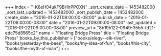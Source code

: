 +++
index = "-K8eH04ukF9BHIrPPOXN"
_sort_create_date = 1453482000
_sort_last_updated = 1453482000
_sort_publish_date = 1453482000
create_date = "2016-01-22T09:00:00-08:00"
publish_date = "2016-01-22T09:00:00-08:00"
date = "2016-01-22T09:00:00-08:00"
last_updated = "2016-01-22T09:00:00-08:00"
preview_url = "8b19b122-0949-35b5-fd21-edc75d8565c2"
name = "Floating Bridge Press"
title = "Floating Bridge Press"
books_by_this_publisher = ["books/elegy--elk-river", "books/yesterday-the-bees", "books/my-idea-of-fun", "books/this-city", "books/the-myth-of-man"]
+++
